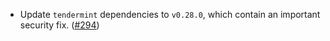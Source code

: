- Update `tendermint` dependencies to `v0.28.0`, which contain an important security fix.
([#294](https://github.com/cosmos/ibc-rs/issues/294))
